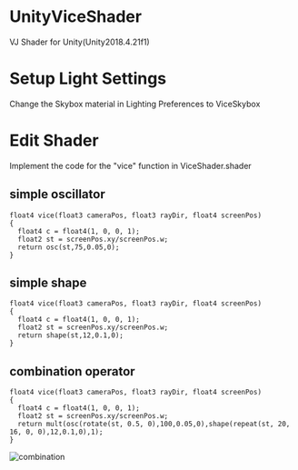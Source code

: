 # UnityViceShader
VJ Shader for Unity(Unity2018.4.21f1)

# Setup Light Settings
Change the Skybox material in Lighting Preferences to ViceSkybox 

# Edit Shader
Implement the code for the "vice" function in ViceShader.shader

## simple oscillator
```
float4 vice(float3 cameraPos, float3 rayDir, float4 screenPos)
{
  float4 c = float4(1, 0, 0, 1);
  float2 st = screenPos.xy/screenPos.w;
  return osc(st,75,0.05,0);
}
```

## simple shape
```
float4 vice(float3 cameraPos, float3 rayDir, float4 screenPos)
{
  float4 c = float4(1, 0, 0, 1);
  float2 st = screenPos.xy/screenPos.w;
  return shape(st,12,0.1,0);
}
```
## combination operator
```
float4 vice(float3 cameraPos, float3 rayDir, float4 screenPos)
{
  float4 c = float4(1, 0, 0, 1);
  float2 st = screenPos.xy/screenPos.w;
  return mult(osc(rotate(st, 0.5, 0),100,0.05,0),shape(repeat(st, 20, 16, 0, 0),12,0.1,0),1);
}
```
![combination](https://raw.github.com/wiki/hadoumune/UnityViceShader/images/ViceSample03.png)
